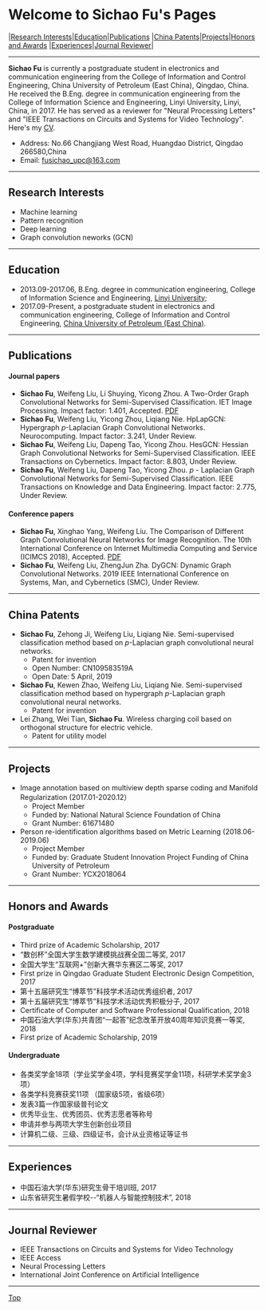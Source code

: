 # Welcome to Sichao Fu's Pages

|[Research Interests](#research-interests)|[Education](#education)|[Publications](#publications)
|[China Patents](#china-patents)|[Projects](#projects)|[Honors and Awards](#honors-and-awards)
|[Experiences](#experiences)|[Journal Reviewer](#journal-reviewer)|

---
**Sichao Fu** is currently a postgraduate student in electronics and communication engineering from the College of Information and Control Engineering, China University of Petroleum (East China), Qingdao, China. He received the B.Eng. degree in communication engineering from the College of Information Science and Engineering, Linyi University, Linyi, China, in 2017. He has served as a reviewer for "Neural Processing Letters" and "IEEE Transactions on Circuits and Systems for Video Technology". Here's my [CV](https://github.com/SichaoFu/MyWebpages/blob/master/CV-Sichao%20Fu.pdf).
* Address: No.66 Changjiang West Road, Huangdao District, Qingdao 266580,China
* Email: fusichao_upc@163.com 

---

## Research Interests
* Machine learning
* Pattern recognition
* Deep learning
* Graph convolution neworks (GCN)

---

## Education
* 2013.09-2017.06, B.Eng. degree in communication engineering, College of Information Science and Engineering, [Linyi University](https://baike.baidu.com/item/%E4%B8%B4%E6%B2%82%E5%A4%A7%E5%AD%A6/297891?fr=aladdin);
* 2017.09-Present, a postgraduate student in electronics and communication engineering, College of Information and Control Engineering, [China University of Petroleum (East China)](https://baike.baidu.com/item/%E4%B8%AD%E5%9B%BD%E7%9F%B3%E6%B2%B9%E5%A4%A7%E5%AD%A6%EF%BC%88%E5%8D%8E%E4%B8%9C%EF%BC%89/4322667?fromtitle=%E4%B8%AD%E5%9B%BD%E7%9F%B3%E6%B2%B9%E5%A4%A7%E5%AD%A6%28%E5%8D%8E%E4%B8%9C%29&fromid=6869367&fr=aladdin).

---

## Publications
#### Journal papers
* **Sichao Fu**, Weifeng Liu, Li Shuying, Yicong Zhou. A Two-Order Graph Convolutional Networks for Semi-Supervised Classification. IET Image Processing. Impact factor: 1.401, Accepted. [PDF](https://doi.org/10.1049/iet-ipr.2018.6224)
* **Sichao Fu**, Weifeng Liu, Yicong Zhou, Liqiang Nie. HpLapGCN: Hypergraph $p$-Laplacian Graph Convolutional Networks. Neurocomputing. Impact factor: 3.241, Under Review.
* **Sichao Fu**, Weifeng Liu, Dapeng Tao, Yicong Zhou. HesGCN: Hessian Graph Convolutional Networks for Semi-Supervised Classification. IEEE Transactions on Cybernetics. Impact factor: 8.803, Under Review.
* **Sichao Fu**, Weifeng Liu, Dapeng Tao, Yicong Zhou. $p$ - Laplacian Graph Convolutional Networks for Semi-Supervised Classification. IEEE Transactions on Knowledge and Data Engineering. Impact factor: 2.775, Under Review.

#### Conference papers
* **Sichao Fu**, Xinghao Yang, Weifeng Liu. The Comparison of Different Graph Convolutional Neural Networks for Image Recognition. The 10th International Conference on Internet Multimedia Computing and Service (ICIMCS 2018), Accepted. [PDF](https://doi.org/10.1145/3240876.3240915)
* **Sichao Fu**, Weifeng Liu, ZhengJun Zha. DyGCN: Dynamic Graph Convolutional Networks. 2019 IEEE International Conference on Systems, Man, and Cybernetics (SMC), Under Review.

---

## China Patents
* **Sichao Fu**, Zehong Ji, Weifeng Liu, Liqiang Nie. Semi-supervised classification method based on $p$-Laplacian graph convolutional neural networks.
  * Patent for invention
  * Open Number: CN109583519A
  * Open Date: 5 April, 2019
* **Sichao Fu**, Kewen Zhao, Weifeng Liu, Liqiang Nie. Semi-supervised classification method based on hypergraph $p$-Laplacian graph convolutional neural networks.
  * Patent for invention
* Lei Zhang, Wei Tian, **Sichao Fu**. Wireless charging coil based on orthogonal structure for electric vehicle.
  * Patent for utility model

---

## Projects
* Image annotation based on multiview depth sparse coding and Manifold Regularization (2017.01-2020.12）
     * Project Member
     * Funded by: National Natural Science Foundation of China 
     * Grant Number: 61671480
* Person re-identification algorithms based on Metric Learning (2018.06-2019.06)
     * Project Member
     * Funded by: Graduate Student Innovation Project Funding of China University of Petroleum  
     * Grant Number: YCX2018064
     
---

## Honors and Awards
#### Postgraduate
* Third prize of Academic Scholarship, 2017
* “数创杯”全国大学生数学建模挑战赛全国二等奖, 2017
* 全国大学生“互联网+”创新大赛华东赛区二等奖, 2017
* First prize in Qingdao Graduate Student Electronic Design Competition, 2017
* 第十五届研究生“博萃节”科技学术活动优秀组织者, 2017
* 第十五届研究生“博萃节”科技学术活动优秀积极分子, 2017
* Certificate of Computer and Software Professional Qualification, 2018
* 中国石油大学(华东)共青团“一起答”纪念改革开放40周年知识竞赛一等奖, 2018
* First prize of Academic Scholarship, 2019

#### Undergraduate
* 各类奖学金18项（学业奖学金4项，学科竞赛奖学金11项，科研学术奖学金3项）
* 各类学科竞赛获奖11项 （国家级5项，省级6项）
* 发表3篇一作国家级普刊论文
* 优秀毕业生、优秀团员、优秀志愿者等称号
* 申请并参与两项大学生创新创业项目
* 计算机二级、三级、四级证书，会计从业资格证等证书

---

## Experiences
* 中国石油大学(华东)研究生骨干培训班, 2017 
* 山东省研究生暑假学校--“机器人与智能控制技术”, 2018

---

## Journal Reviewer
* IEEE Transactions on Circuits and Systems for Video Technology
* IEEE Access
* Neural Processing Letters
* International Joint Conference on Artificial Intelligence

---
[Top](#welcome-to-sichao-fus-pages)
